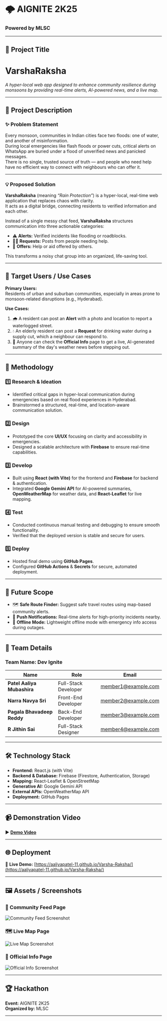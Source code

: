 # 🌩️ AIGNITE 2K25
### Powered by MLSC

---

## 🚀 Project Title  
# **VarshaRaksha**

*A hyper-local web app designed to enhance community resilience during monsoons by providing real-time alerts, AI-powered news, and a live map.*

---

## 📖 Project Description  

### ✨ Problem Statement  
Every monsoon, communities in Indian cities face two floods: one of water, and another of misinformation.  
During local emergencies like flash floods or power cuts, critical alerts on WhatsApp are buried under a flood of unverified news and panicked messages.  
There is no single, trusted source of truth — and people who need help have no efficient way to connect with neighbours who can offer it.

---

### 💡 Proposed Solution  
**VarshaRaksha** (meaning *“Rain Protection”*) is a hyper-local, real-time web application that replaces chaos with clarity.  
It acts as a digital bridge, connecting residents to verified information and each other.  

Instead of a single messy chat feed, **VarshaRaksha** structures communication into three actionable categories:  
- ⚠️ **Alerts:** Verified incidents like flooding or roadblocks.  
- 🙋‍♂️ **Requests:** Posts from people needing help.  
- 🤝 **Offers:** Help or aid offered by others.  

This transforms a noisy chat group into an organized, life-saving tool.

---

## 🎯 Target Users / Use Cases  

**Primary Users:**  
Residents of urban and suburban communities, especially in areas prone to monsoon-related disruptions (e.g., Hyderabad).

**Use Cases:**  
1. 🌧️ A resident can post an **Alert** with a photo and location to report a waterlogged street.  
2. 💧 An elderly resident can post a **Request** for drinking water during a supply cut, which a neighbour can respond to.  
3. 📰 Anyone can check the **Official Info** page to get a live, AI-generated summary of the day's weather news before stepping out.

---

## 🔬 Methodology  

### 1️⃣ Research & Ideation  
- Identified critical gaps in hyper-local communication during emergencies based on real flood experiences in Hyderabad.  
- Brainstormed a structured, real-time, and location-aware communication solution.  

### 2️⃣ Design  
- Prototyped the core **UI/UX** focusing on clarity and accessibility in emergencies.  
- Designed a scalable architecture with **Firebase** to ensure real-time capabilities.  

### 3️⃣ Develop  
- Built using **React (with Vite)** for the frontend and **Firebase** for backend & authentication.  
- Integrated **Google Gemini API** for AI-powered summaries, **OpenWeatherMap** for weather data, and **React-Leaflet** for live mapping.  

### 4️⃣ Test  
- Conducted continuous manual testing and debugging to ensure smooth functionality.  
- Verified that the deployed version is stable and secure for users.  

### 5️⃣ Deploy  
- Hosted final demo using **GitHub Pages**.  
- Configured **GitHub Actions** & **Secrets** for secure, automated deployment.

---

## 🔮 Future Scope  

- 🗺️ **Safe Route Finder:** Suggest safe travel routes using map-based community alerts.  
- 🔔 **Push Notifications:** Real-time alerts for high-priority incidents nearby.  
- 📴 **Offline Mode:** Lightweight offline mode with emergency info access during outages.  

---

## 👥 Team Details  

### **Team Name:** Dev Ignite  

| Name | Role | Email |
|------|------|-------|
| **Patel Aaliya Mubashira** | Full-Stack Developer | member1@example.com |
| **Narra Navya Sri** | Front-End Developer | member2@example.com |
| **Pagala Bhavadeep Reddy** | Back-End Developer | member3@example.com |
| **R Jithin Sai** | Full-Stack Designer | member4@example.com |

---

## 🛠️ Technology Stack  

- **Frontend:** React.js (with Vite)  
- **Backend & Database:** Firebase (Firestore, Authentication, Storage)  
- **Mapping:** React-Leaflet & OpenStreetMap  
- **Generative AI:** Google Gemini API  
- **External APIs:** OpenWeatherMap API  
- **Deployment:** GitHub Pages  

---

## 📹 Demonstration Video  

▶️ [**Demo Video**](https://your-demo-video-link.com)

---

## 🌐 Deployment  

🔗 **Live Demo:** [https://aaliyapatel-11.github.io/Varsha-Raksha/](https://aaliyapatel-11.github.io/Varsha-Raksha/)

---

## 🖼️ Assets / Screenshots  

### 🧭 Community Feed Page  
![Community Feed Screenshot](#)

### 🗺️ Live Map Page  
![Live Map Screenshot](#)

### 📰 Official Info Page  
![Official Info Screenshot](#)

---

## 🏆 Hackathon  

**Event:** AIGNITE 2K25  
**Organized by:** MLSC  

---
